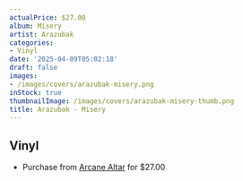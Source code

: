 ```yaml
---
actualPrice: $27.00
album: Misery
artist: Arazubak
categories:
- Vinyl
date: '2025-04-09T05:02:18'
draft: false
images:
- /images/covers/arazubak-misery.png
inStock: true
thumbnailImage: /images/covers/arazubak-misery-thumb.png
title: Arazubak - Misery
---
```


## Vinyl
* Purchase from [Arcane Altar](https://arcanealtar.bigcartel.com/product/arazubak-misery-12-lp) for $27.00
